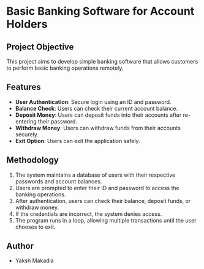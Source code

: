 # Basic Banking Software for Account Holders

## Project Objective
This project aims to develop simple banking software that allows customers to perform basic banking operations remotely.

## Features
- **User Authentication**: Secure login using an ID and password.
- **Balance Check**: Users can check their current account balance.
- **Deposit Money**: Users can deposit funds into their accounts after re-entering their password.
- **Withdraw Money**: Users can withdraw funds from their accounts securely.
- **Exit Option**: Users can exit the application safely.

## Methodology
1. The system maintains a database of users with their respective passwords and account balances.
2. Users are prompted to enter their ID and password to access the banking operations.
3. After authentication, users can check their balance, deposit funds, or withdraw money.
4. If the credentials are incorrect, the system denies access.
5. The program runs in a loop, allowing multiple transactions until the user chooses to exit.

## Author
- Yaksh Makadia
